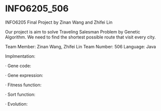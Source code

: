 # INFO6205_506
INFO6205 Final Project by Zinan Wang and Zhifei Lin

Our project is aim to solve Traveling Salesman Problem by Genetic Algorithm. We need to find the shortest possible route that visit every city. 


Team Member: Zinan Wang, Zhifei Lin
Team Number: 506
Language: Java



Implmentation:

· Gene code:

· Gene expression:

· Fitness function:

· Sort function:

· Evolution:
